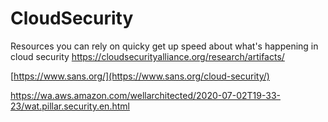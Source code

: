 # CloudSecurity
Resources you can rely on quicky get up speed about what's happening in cloud security
https://cloudsecurityalliance.org/research/artifacts/

[https://www.sans.org/](https://www.sans.org/cloud-security/)

https://wa.aws.amazon.com/wellarchitected/2020-07-02T19-33-23/wat.pillar.security.en.html
